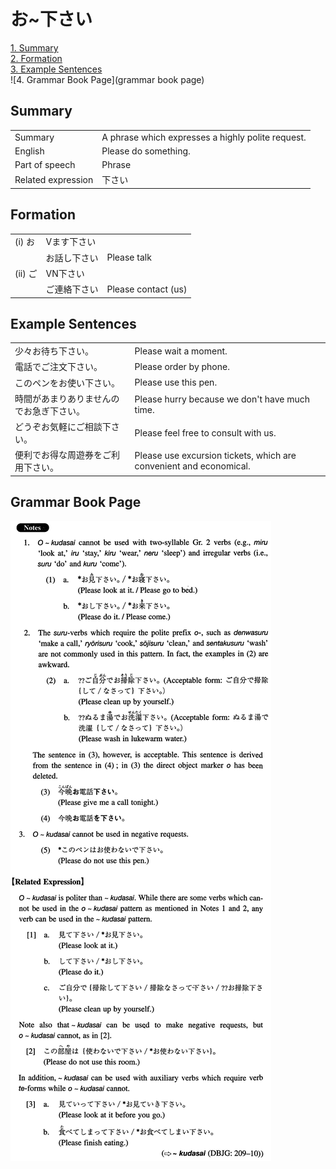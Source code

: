 # お~下さい

[1. Summary](#summary)<br>
[2. Formation](#formation)<br>
[3. Example Sentences](#example-sentences)<br>
![4. Grammar Book Page](grammar book page)<br>


## Summary

<table><tr>   <td>Summary</td>   <td>A phrase which expresses a highly polite request.</td></tr><tr>   <td>English</td>   <td>Please do something.</td></tr><tr>   <td>Part of speech</td>   <td>Phrase</td></tr><tr>   <td>Related expression</td>   <td>下さい</td></tr></table>

## Formation

<table class="table"><tbody><tr class="tr head"><td class="td"><span class="numbers">(i)</span> <span class="concept">お</span></td><td class="td"><span>Vます</span><span class="concept">下さい</span></td><td class="td"></td></tr><tr class="tr"><td class="td"><span class="concept"></span></td><td class="td"><span class="concept">お</span><span>話し</span><span class="concept">下さい</span></td><td class="td"><span>Please talk</span></td></tr><tr class="tr head"><td class="td"><span class="numbers">(ii)</span> <span class="concept">ご</span></td><td class="td"><span>VN</span><span class="concept">下さい</span></td><td class="td"></td></tr><tr class="tr"><td class="td"><span class="concept"></span></td><td class="td"><span class="concept">ご</span><span>連絡</span><span class="concept">下さい</span></td><td class="td"><span>Please contact (us)</span> </td></tr></tbody></table>

## Example Sentences

<table><tr>   <td>少々お待ち下さい。</td>   <td>Please wait a moment.</td></tr><tr>   <td>電話でご注文下さい。</td>   <td>Please order by phone.</td></tr><tr>   <td>このペンをお使い下さい。</td>   <td>Please use this pen.</td></tr><tr>   <td>時間があまりありませんのでお急ぎ下さい。</td>   <td>Please hurry because we don't have much time.</td></tr><tr>   <td>どうぞお気軽にご相談下さい。</td>   <td>Please feel free to consult with us.</td></tr><tr>   <td>便利でお得な周遊券をご利用下さい。</td>   <td>Please use excursion tickets, which are convenient and economical.</td></tr></table>

## Grammar Book Page

![](../img/Intermediateの～下さい.png)

